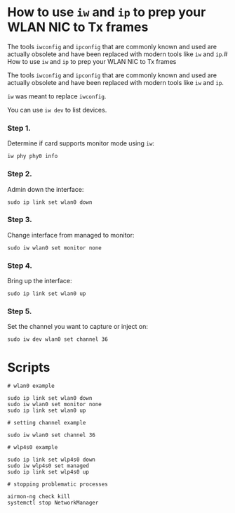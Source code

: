 # How to use `iw` and `ip` to prep your WLAN NIC to Tx frames

The tools `iwconfig` and `ipconfig` that are commonly known and used are actually obsolete and have been replaced with modern tools like `iw` and `ip`.# How to use `iw` and `ip` to prep your WLAN NIC to Tx frames

The tools `iwconfig` and `ipconfig` that are commonly known and used are actually obsolete and have been replaced with modern tools like `iw` and `ip`.

`iw` was meant to replace `iwconfig`.

You can use `iw dev` to list devices.

### Step 1. 

Determine if card supports monitor mode using `iw`:

```buildoutcfg
iw phy phy0 info
```

### Step 2.

Admin down the interface:

```buildoutcfg
sudo ip link set wlan0 down
```

### Step 3.

Change interface from managed to monitor:

```buildoutcfg
sudo iw wlan0 set monitor none
```

### Step 4.

Bring up the interface:

```buildoutcfg
sudo ip link set wlan0 up
``` 

### Step 5.

Set the channel you want to capture or inject on:

```buildoutcfg
sudo iw dev wlan0 set channel 36 
```

# Scripts

```buildoutcfg
# wlan0 example

sudo ip link set wlan0 down
sudo iw wlan0 set monitor none
sudo ip link set wlan0 up

# setting channel example

sudo iw wlan0 set channel 36

# wlp4s0 example

sudo ip link set wlp4s0 down
sudo iw wlp4s0 set managed
sudo ip link set wlp4s0 up

# stopping problematic processes

airmon-ng check kill
systemctl stop NetworkManager
```